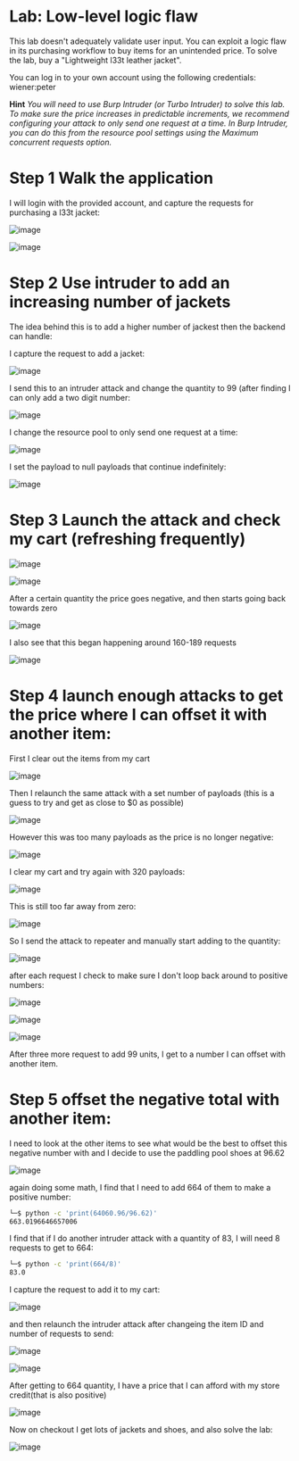 # Lab: Low-level logic flaw

 This lab doesn't adequately validate user input. You can exploit a logic flaw in its purchasing workflow to buy items for an unintended price. To solve the lab, buy a "Lightweight l33t leather jacket".

You can log in to your own account using the following credentials: wiener:peter 

**Hint**
*You will need to use Burp Intruder (or Turbo Intruder) to solve this lab.
To make sure the price increases in predictable increments, we recommend configuring your attack to only send one request at a time. In Burp Intruder, you can do this from the resource pool settings using the Maximum concurrent requests option.*

# Step 1 Walk the application

I will login with the provided account, and capture the requests for purchasing a l33t jacket:

![image](https://user-images.githubusercontent.com/83407557/209258790-16455beb-9a42-4845-aa13-beb240b0ef76.png)

![image](https://user-images.githubusercontent.com/83407557/209258810-24deafd8-6467-4604-81f4-c056b707f0e1.png)

# Step 2 Use intruder to add an increasing number of jackets

The idea behind this is to add a higher number of jackest then the backend can handle:

I capture the request to add a jacket:

![image](https://user-images.githubusercontent.com/83407557/209259668-863f0866-661e-41c1-967f-405eb907e236.png)

I send this to an intruder attack and change the quantity to 99 (after finding I can only add a two digit number:

![image](https://user-images.githubusercontent.com/83407557/209259804-a00f3a8e-e59e-4a9c-b17d-74581efa07e9.png)

I change the resource pool to only send one request at a time:

![image](https://user-images.githubusercontent.com/83407557/209259915-82275471-e0f8-464c-9603-250603a02c86.png)

I set the payload to null payloads that continue indefinitely:

![image](https://user-images.githubusercontent.com/83407557/209260030-9060e8ec-9c96-40e8-88c8-75b8fccb51ed.png)

# Step 3 Launch the attack and check my cart (refreshing frequently)

![image](https://user-images.githubusercontent.com/83407557/209260248-5e79dc15-522b-4c23-867a-2eeef7ca8e1b.png)

![image](https://user-images.githubusercontent.com/83407557/209260299-20ce536d-9f81-403d-835b-f7acfd2d195c.png)

After a certain quantity the price goes negative, and then starts going back towards zero

![image](https://user-images.githubusercontent.com/83407557/209260497-f8326c45-b48e-431d-a732-70f7124bd98e.png)


I also see that this began happening around 160-189 requests

![image](https://user-images.githubusercontent.com/83407557/209260622-c93ea979-730b-41dd-a4c6-7c3cddef3c8f.png)


# Step 4 launch enough attacks to get the price where I can offset it with another item:

First I clear out the items from my cart

![image](https://user-images.githubusercontent.com/83407557/209260788-998f56e6-9a0b-4baf-8afa-7f478e4af781.png)

Then I relaunch the same attack with a set number of payloads (this is a guess to try and get as close to $0 as possible)

![image](https://user-images.githubusercontent.com/83407557/209261155-e24731c8-82e2-4d77-9f87-2ff858e96939.png)


However this was too many payloads as the price is no longer negative:

![image](https://user-images.githubusercontent.com/83407557/209261536-e9b10317-4bf3-4666-81dd-f2470da76c78.png)

I clear my cart and try again with 320 payloads:

![image](https://user-images.githubusercontent.com/83407557/209261618-9feb4213-f8cb-445f-b737-c1296646cd19.png)

This is still too far away from zero:

![image](https://user-images.githubusercontent.com/83407557/209265990-a9cfae64-f0d9-4e7c-bca3-d9d73b1903c9.png)

So I send the attack to repeater and manually start adding to the quantity:

![image](https://user-images.githubusercontent.com/83407557/209266055-4a2c7640-2618-454a-afb1-4c90385ea531.png)

after each request I check to make sure I don't loop back around to positive numbers:

![image](https://user-images.githubusercontent.com/83407557/209266130-c7e81bed-a53e-49c9-beb0-aae639d21c06.png)

![image](https://user-images.githubusercontent.com/83407557/209266171-602ee60e-afa4-4b76-b193-54169bb20eab.png)

![image](https://user-images.githubusercontent.com/83407557/209266229-ada0ca9d-043f-417d-b856-7e06d73186d3.png)

After three more request to add 99 units, I get to a number I can offset with another item.

# Step 5 offset the negative total with another item:

I need to look at the other items to see what would be the best to offset this negative number with and I decide to use the paddling pool shoes at 96.62

![image](https://user-images.githubusercontent.com/83407557/209266507-0878dd09-cba7-4aba-bb96-d1b4be5ec3f4.png)


again doing some math, I find that I need to add 664 of them to make a positive number:

```bash
└─$ python -c 'print(64060.96/96.62)'
663.0196646657006
```

I find that if I do another intruder attack with a quantity of 83, I will need 8 requests to get to 664:

```bash
└─$ python -c 'print(664/8)' 
83.0
```

I capture the request to add it to my cart:

![image](https://user-images.githubusercontent.com/83407557/209267043-fa1a8c7f-cbad-4027-8638-03a02658a029.png)

and then relaunch the intruder attack after changeing the item ID and number of requests to send:

![image](https://user-images.githubusercontent.com/83407557/209267123-947ade20-c7e2-4075-8ac0-7103b449479e.png)

![image](https://user-images.githubusercontent.com/83407557/209267565-b2a0178e-8624-45b7-8288-ae9f38dfec70.png)


After getting to 664 quantity, I have a price that I can afford with my store credit(that is also positive)

![image](https://user-images.githubusercontent.com/83407557/209267660-20e4bd78-c6f8-4250-81a7-19f8f8283846.png)

Now on checkout I get lots of jackets and shoes, and also solve the lab:

![image](https://user-images.githubusercontent.com/83407557/209267778-453d9d2c-0a5a-4040-91ad-8d157b6817ee.png)


